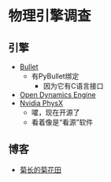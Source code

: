 物理引擎调查
============

引擎
----

* [Bullet](https://github.com/bulletphysics/bullet3)
  - 有PyBullet绑定
    - 因为它有C语言接口
* [Open Dynamics Engine](http://www.ode.org/ode.html)
* [Nvidia PhysX](https://github.com/NVIDIAGameWorks/PhysX)
  - 嚯，现在开源了
  - 看着像是“看源”软件

博客
----

* [菊长的菊花田](http://aicdg.com/oldblog/tags)

